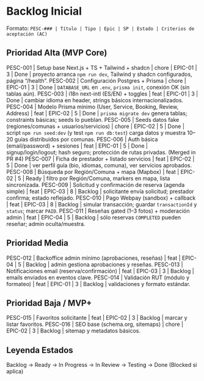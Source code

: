 # Backlog Inicial

Formato: `PESC-### | Título | Tipo | Epic | SP | Estado | Criterios de aceptación (AC)`

## Prioridad Alta (MVP Core)
PESC-001 | Setup base Next.js + TS + Tailwind + shadcn | chore | EPIC-01 | 3 | Done | proyecto arranca `npm run dev`, Tailwind y shadcn configurados, página “/health”.
PESC-002 | Configuración Postgres + Prisma | chore | EPIC-01 | 3 | Done | `DATABASE_URL` en `.env`, `prisma init`, conexión OK (sin tablas aún).
PESC-003 | i18n next-intl (ES/EN) + toggles | feat | EPIC-01 | 3 | Done | cambiar idioma en header, strings básicos internacionalizados.
PESC-004 | Modelo Prisma mínimo (User, Service, Booking, Review, Address) | feat | EPIC-02 | 5 | Done | `prisma migrate dev` genera tablas; constraints básicas; seeds lo pueblan.
PESC-005 | Seeds datos fake (regiones/comunas + usuarios/servicios) | chore | EPIC-02 | 5 | Done | script `npm run seed:dev` (y test `npm run db:test`) carga datos y muestra 10–20 guías distribuidos por comunas.
PESC-006 | Auth básica (email/password) + sesiones | feat | EPIC-01 | 5 | Done | signup/login/logout; hash seguro; protección de rutas privadas. (Merged in PR #4)
PESC-007 | Ficha de prestador + listado servicios | feat | EPIC-02 | 5 | Done | ver perfil guía (bio, idiomas, comuna), ver servicios aprobados.
PESC-008 | Búsqueda por Región/Comuna + mapa (Mapbox) | feat | EPIC-02 | 5 | Ready | filtro por Región/Comuna, markers en mapa, lista sincronizada.
PESC-009 | Solicitud y confirmación de reserva (agenda simple) | feat | EPIC-03 | 8 | Backlog | solicitante envía solicitud; prestador confirma; estado reflejado.
PESC-010 | Pago Webpay (sandbox) + callback | feat | EPIC-03 | 8 | Backlog | simular transacción; guardar `transactionId` y `status`; marcar `PAID`.
PESC-011 | Reseñas gated (1–3 fotos) + moderación admin | feat | EPIC-04 | 5 | Backlog | sólo reservas `COMPLETED` pueden reseñar; admin oculta/muestra.

## Prioridad Media
PESC-012 | Backoffice admin mínimo (aprobaciones, reseñas) | feat | EPIC-04 | 5 | Backlog | admin gestiona aprobaciones y reseñas.
PESC-013 | Notificaciones email (reserva/confirmación) | feat | EPIC-03 | 3 | Backlog | emails enviados en eventos clave.
PESC-014 | Validación RUT (módulo y formateo) | feat | EPIC-01 | 3 | Backlog | validaciones y formato estándar.

## Prioridad Baja / MVP+
PESC-015 | Favoritos solicitante | feat | EPIC-02 | 3 | Backlog | marcar y listar favoritos.
PESC-016 | SEO base (schema.org, sitemaps) | chore | EPIC-02 | 3 | Backlog | sitemap y metadatos básicos.

## Leyenda Estados
Backlog → Ready → In Progress → In Review → Testing → Done (Blocked si aplica)
